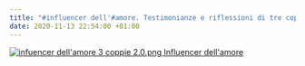 ```yaml
---
title: "#influencer dell'#amore. Testimonianze e riflessioni di tre coppie 2.0"
date: 2020-11-13 22:54:00 +01:00
---
```


[![infuencer dell'amore 3 coppie 2.0.png](/uploads/infuencer%20dell'amore%203%20coppie%202.0.png)     Influencer dell'amore ](https://amzn.to/2IyvVaM)